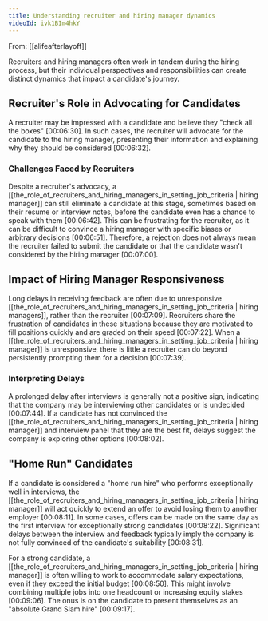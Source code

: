 ```yaml
---
title: Understanding recruiter and hiring manager dynamics
videoId: ivk1BIm4hkY
---
```


From: [[alifeafterlayoff]] <br/> 

Recruiters and hiring managers often work in tandem during the hiring process, but their individual perspectives and responsibilities can create distinct dynamics that impact a candidate's journey.

## Recruiter's Role in Advocating for Candidates
A recruiter may be impressed with a candidate and believe they "check all the boxes" <a class="yt-timestamp" data-t="00:06:30">[00:06:30]</a>. In such cases, the recruiter will advocate for the candidate to the hiring manager, presenting their information and explaining why they should be considered <a class="yt-timestamp" data-t="00:06:32">[00:06:32]</a>.

### Challenges Faced by Recruiters
Despite a recruiter's advocacy, a [[the_role_of_recruiters_and_hiring_managers_in_setting_job_criteria | hiring manager]] can still eliminate a candidate at this stage, sometimes based on their resume or interview notes, before the candidate even has a chance to speak with them <a class="yt-timestamp" data-t="00:06:42">[00:06:42]</a>. This can be frustrating for the recruiter, as it can be difficult to convince a hiring manager with specific biases or arbitrary decisions <a class="yt-timestamp" data-t="00:06:51">[00:06:51]</a>. Therefore, a rejection does not always mean the recruiter failed to submit the candidate or that the candidate wasn't considered by the hiring manager <a class="yt-timestamp" data-t="00:07:00">[00:07:00]</a>.

## Impact of Hiring Manager Responsiveness
Long delays in receiving feedback are often due to unresponsive [[the_role_of_recruiters_and_hiring_managers_in_setting_job_criteria | hiring managers]], rather than the recruiter <a class="yt-timestamp" data-t="00:07:09">[00:07:09]</a>. Recruiters share the frustration of candidates in these situations because they are motivated to fill positions quickly and are graded on their speed <a class="yt-timestamp" data-t="00:07:22">[00:07:22]</a>. When a [[the_role_of_recruiters_and_hiring_managers_in_setting_job_criteria | hiring manager]] is unresponsive, there is little a recruiter can do beyond persistently prompting them for a decision <a class="yt-timestamp" data-t="00:07:39">[00:07:39]</a>.

### Interpreting Delays
A prolonged delay after interviews is generally not a positive sign, indicating that the company may be interviewing other candidates or is undecided <a class="yt-timestamp" data-t="00:07:44">[00:07:44]</a>. If a candidate has not convinced the [[the_role_of_recruiters_and_hiring_managers_in_setting_job_criteria | hiring manager]] and interview panel that they are the best fit, delays suggest the company is exploring other options <a class="yt-timestamp" data-t="00:08:02">[00:08:02]</a>.

## "Home Run" Candidates
If a candidate is considered a "home run hire" who performs exceptionally well in interviews, the [[the_role_of_recruiters_and_hiring_managers_in_setting_job_criteria | hiring manager]] will act quickly to extend an offer to avoid losing them to another employer <a class="yt-timestamp" data-t="00:08:11">[00:08:11]</a>. In some cases, offers can be made on the same day as the first interview for exceptionally strong candidates <a class="yt-timestamp" data-t="00:08:22">[00:08:22]</a>. Significant delays between the interview and feedback typically imply the company is not fully convinced of the candidate's suitability <a class="yt-timestamp" data-t="00:08:31">[00:08:31]</a>.

For a strong candidate, a [[the_role_of_recruiters_and_hiring_managers_in_setting_job_criteria | hiring manager]] is often willing to work to accommodate salary expectations, even if they exceed the initial budget <a class="yt-timestamp" data-t="00:08:50">[00:08:50]</a>. This might involve combining multiple jobs into one headcount or increasing equity stakes <a class="yt-timestamp" data-t="00:09:06">[00:09:06]</a>. The onus is on the candidate to present themselves as an "absolute Grand Slam hire" <a class="yt-timestamp" data-t="00:09:17">[00:09:17]</a>.